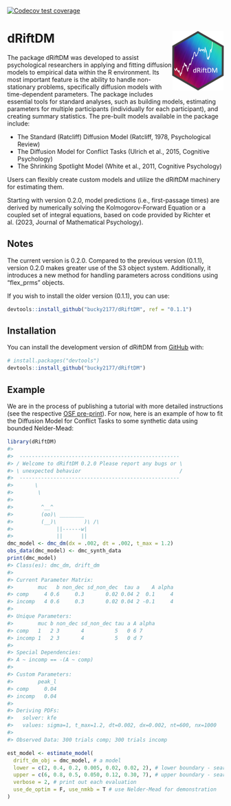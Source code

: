 
<!-- badges: start -->

[![Codecov test
coverage](https://codecov.io/gh/bucky2177/dRiftDM/graph/badge.svg)](https://app.codecov.io/gh/bucky2177/dRiftDM)
<!-- badges: end -->

# dRiftDM <img src="man/figures/logo.png" align="right" height="138" alt="" />

The package dRiftDM was developed to assist psychological researchers in
applying and fitting diffusion models to empirical data within the R
environment. Its most important feature is the ability to handle
non-stationary problems, specifically diffusion models with
time-dependent parameters. The package includes essential tools for
standard analyses, such as building models, estimating parameters for
multiple participants (individually for each participant), and creating
summary statistics. The pre-built models available in the package
include:

- The Standard (Ratcliff) Diffusion Model (Ratcliff, 1978, Psychological
  Review)
- The Diffusion Model for Conflict Tasks (Ulrich et al., 2015, Cognitive
  Psychology)
- The Shrinking Spotlight Model (White et al., 2011, Cognitive
  Psychology)

Users can flexibly create custom models and utilize the dRiftDM
machinery for estimating them.

Starting with version 0.2.0, model predictions (i.e., first-passage
times) are derived by numerically solving the Kolmogorov-Forward
Equation or a coupled set of integral equations, based on code provided
by Richter et al. (2023, Journal of Mathematical Psychology).

## Notes

The current version is 0.2.0. Compared to the previous version (0.1.1),
version 0.2.0 makes greater use of the S3 object system. Additionally,
it introduces a new method for handling parameters across conditions
using “flex_prms” objects.

If you wish to install the older version (0.1.1), you can use:

``` r
devtools::install_github("bucky2177/dRiftDM", ref = "0.1.1")
```

## Installation

You can install the development version of dRiftDM from
[GitHub](https://github.com/) with:

``` r
# install.packages("devtools")
devtools::install_github("bucky2177/dRiftDM")
```

## Example

We are in the process of publishing a tutorial with more detailed
instructions (see the respective [OSF
pre-print](https://osf.io/preprints/osf/3t2vf)). For now, here is an
example of how to fit the Diffusion Model for Conflict Tasks to some
synthetic data using bounded Nelder-Mead:

``` r
library(dRiftDM)
#> 
#>  ---------------------------------------------------- 
#> / Welcome to dRiftDM 0.2.0 Please report any bugs or \
#> \ unexpected behavior                                /
#>  ---------------------------------------------------- 
#>       \
#>        \
#> 
#>         ^__^ 
#>         (oo)\ ________ 
#>         (__)\         )\ /\ 
#>              ||------w|
#>              ||      ||
dmc_model <- dmc_dm(dx = .002, dt = .002, t_max = 1.2)
obs_data(dmc_model) <- dmc_synth_data
print(dmc_model)
#> Class(es): dmc_dm, drift_dm
#> 
#> Current Parameter Matrix:
#>        muc   b non_dec sd_non_dec  tau a    A alpha
#> comp     4 0.6     0.3       0.02 0.04 2  0.1     4
#> incomp   4 0.6     0.3       0.02 0.04 2 -0.1     4
#> 
#> Unique Parameters:
#>        muc b non_dec sd_non_dec tau a A alpha
#> comp   1   2 3       4          5   0 6 7    
#> incomp 1   2 3       4          5   0 d 7    
#> 
#> Special Dependencies:
#> A ~ incomp == -(A ~ comp)
#> 
#> Custom Parameters:
#>        peak_l
#> comp     0.04
#> incomp   0.04
#> 
#> Deriving PDFs:
#>   solver: kfe
#>   values: sigma=1, t_max=1.2, dt=0.002, dx=0.002, nt=600, nx=1000
#> 
#> Observed Data: 300 trials comp; 300 trials incomp
```

``` r
est_model <- estimate_model(
  drift_dm_obj = dmc_model, # a model
  lower = c(2, 0.4, 0.2, 0.005, 0.02, 0.02, 2), # lower boundary - search space
  upper = c(6, 0.8, 0.5, 0.050, 0.12, 0.30, 7), # upper boundary - search space
  verbose = 2, # print out each evaluation
  use_de_optim = F, use_nmkb = T # use Nelder-Mead for demonstration
)
```
